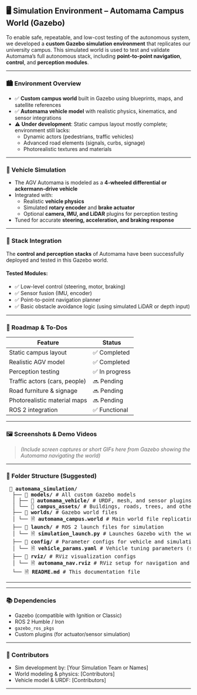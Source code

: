 ## 🖥️ Simulation Environment – Automama Campus World (Gazebo)

To enable safe, repeatable, and low-cost testing of the autonomous system, we developed a **custom Gazebo simulation environment** that replicates our university campus. This simulated world is used to test and validate Automama’s full autonomous stack, including **point-to-point navigation**, **control**, and **perception modules**.

---

### 🏙️ Environment Overview

- ✅ **Custom campus world** built in Gazebo using blueprints, maps, and satellite references
- ✅ **Automama vehicle model** with realistic physics, kinematics, and sensor integrations
- ⚠️ **Under development**: Static campus layout mostly complete; environment still lacks:
  - Dynamic actors (pedestrians, traffic vehicles)
  - Advanced road elements (signals, curbs, signage)
  - Photorealistic textures and materials

---

### 🚗 Vehicle Simulation

- The AGV Automama is modeled as a **4-wheeled differential or ackermann-drive vehicle**
- Integrated with:
  - Realistic **vehicle physics**
  - Simulated **rotary encoder** and **brake actuator**
  - Optional **camera, IMU, and LiDAR** plugins for perception testing
- Tuned for accurate **steering, acceleration, and braking response**

---

### 🧠 Stack Integration

The **control and perception stacks** of Automama have been successfully deployed and tested in this Gazebo world.

#### Tested Modules:
- ✅ Low-level control (steering, motor, braking)
- ✅ Sensor fusion (IMU, encoder)
- ✅ Point-to-point navigation planner
- ✅ Basic obstacle avoidance logic (using simulated LiDAR or depth input)

---

### 🚧 Roadmap & To-Dos

| Feature                        | Status         |
|-------------------------------|----------------|
| Static campus layout           | ✅ Completed    |
| Realistic AGV model            | ✅ Completed    |
| Perception testing             | ✅ In progress  |
| Traffic actors (cars, people)  | 🔜 Pending      |
| Road furniture & signage       | 🔜 Pending      |
| Photorealistic material maps   | 🔜 Pending      |
| ROS 2 integration              | ✅ Functional   |

---

### 🖼️ Screenshots & Demo Videos

> *(Include screen captures or short GIFs here from Gazebo showing the Automama navigating the world)*

---

### 📂 Folder Structure (Suggested)

<pre> 📁 <b>automama_simulation/</b> 
  ├── 📁 <b>models/</b> # All custom Gazebo models 
  │ ├── 📁 <b>automama_vehicle/</b> # URDF, mesh, and sensor plugins for the vehicle 
  │ └── 📁 <b>campus_assets/</b> # Buildings, roads, trees, and other environmental models 
  ├── 📁 <b>worlds/</b> # Gazebo world files 
  │ └── 🗎 <b>automama_campus.world</b> # Main world file replicating the campus 
  ├── 📁 <b>launch/</b> # ROS 2 launch files for simulation 
  │ └── 🗎 <b>simulation_launch.py</b> # Launches Gazebo with the world and robot 
  ├── 📁 <b>config/</b> # Parameter configs for vehicle and simulation 
  │ └── 🗎 <b>vehicle_params.yaml</b> # Vehicle tuning parameters (steering, motor, sensors) 
  ├── 📁 <b>rviz/</b> # RViz visualization configs 
  │ └── 🗎 <b>automama_nav.rviz</b> # RViz setup for navigation and debugging 
  └── 🗎 <b>README.md</b> # This documentation file </pre>
---

---

### 📚 Dependencies

- Gazebo (compatible with Ignition or Classic)
- ROS 2 Humble / Iron
- `gazebo_ros_pkgs`
- Custom plugins (for actuator/sensor simulation)

---

### 👥 Contributors

- Sim development by: [Your Simulation Team or Names]
- World modeling & physics: [Contributors]
- Vehicle model & URDF: [Contributors]

---

